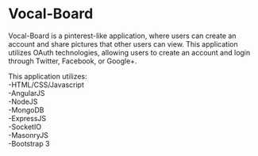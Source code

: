 # Vocal-Board
Vocal-Board is a pinterest-like application, where users can create an account and share pictures that other users can view. 
This application utilizes OAuth technologies, allowing users to create an account and login through Twitter, Facebook, or Google+.

This application utilizes:<br>
-HTML/CSS/Javascript<br>
-AngularJS<br>
-NodeJS<br>
-MongoDB<br>
-ExpressJS<br>
-SocketIO<br>
-MasonryJS<br>
-Bootstrap 3<br>

